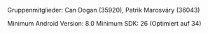 Gruppenmitglieder: Can Dogan (35920), Patrik Marosváry (36043)

Minimum Android Version: 8.0 
Minimum SDK: 26 (Optimiert auf 34)


